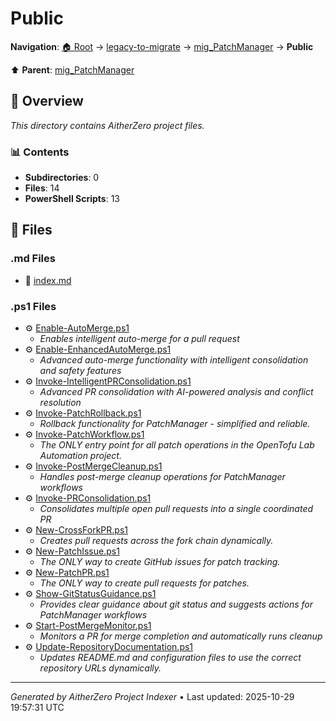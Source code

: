 # Public

**Navigation**: [🏠 Root](../../../index.md) → [legacy-to-migrate](../../index.md) → [mig_PatchManager](../index.md) → **Public**

⬆️ **Parent**: [mig_PatchManager](../index.md)

## 📖 Overview

*This directory contains AitherZero project files.*

### 📊 Contents

- **Subdirectories**: 0
- **Files**: 14
- **PowerShell Scripts**: 13

## 📄 Files

### .md Files

- 📝 [index.md](./index.md)

### .ps1 Files

- ⚙️ [Enable-AutoMerge.ps1](./Enable-AutoMerge.ps1)
  - *Enables intelligent auto-merge for a pull request*
- ⚙️ [Enable-EnhancedAutoMerge.ps1](./Enable-EnhancedAutoMerge.ps1)
  - *Advanced auto-merge functionality with intelligent consolidation and safety features*
- ⚙️ [Invoke-IntelligentPRConsolidation.ps1](./Invoke-IntelligentPRConsolidation.ps1)
  - *Advanced PR consolidation with AI-powered analysis and conflict resolution*
- ⚙️ [Invoke-PatchRollback.ps1](./Invoke-PatchRollback.ps1)
  - *Rollback functionality for PatchManager - simplified and reliable.*
- ⚙️ [Invoke-PatchWorkflow.ps1](./Invoke-PatchWorkflow.ps1)
  - *The ONLY entry point for all patch operations in the OpenTofu Lab Automation project.*
- ⚙️ [Invoke-PostMergeCleanup.ps1](./Invoke-PostMergeCleanup.ps1)
  - *Handles post-merge cleanup operations for PatchManager workflows*
- ⚙️ [Invoke-PRConsolidation.ps1](./Invoke-PRConsolidation.ps1)
  - *Consolidates multiple open pull requests into a single coordinated PR*
- ⚙️ [New-CrossForkPR.ps1](./New-CrossForkPR.ps1)
  - *Creates pull requests across the fork chain dynamically.*
- ⚙️ [New-PatchIssue.ps1](./New-PatchIssue.ps1)
  - *The ONLY way to create GitHub issues for patch tracking.*
- ⚙️ [New-PatchPR.ps1](./New-PatchPR.ps1)
  - *The ONLY way to create pull requests for patches.*
- ⚙️ [Show-GitStatusGuidance.ps1](./Show-GitStatusGuidance.ps1)
  - *Provides clear guidance about git status and suggests actions for PatchManager workflows*
- ⚙️ [Start-PostMergeMonitor.ps1](./Start-PostMergeMonitor.ps1)
  - *Monitors a PR for merge completion and automatically runs cleanup*
- ⚙️ [Update-RepositoryDocumentation.ps1](./Update-RepositoryDocumentation.ps1)
  - *Updates README.md and configuration files to use the correct repository URLs dynamically.*

---

*Generated by AitherZero Project Indexer* • Last updated: 2025-10-29 19:57:31 UTC

